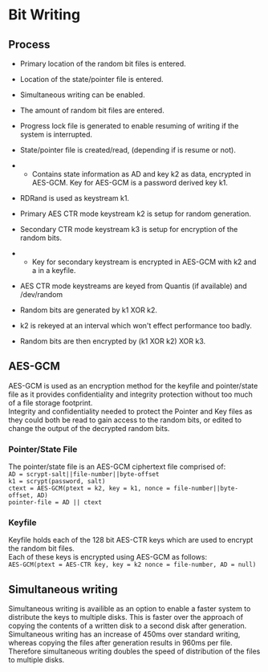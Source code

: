 # Bit Writing

## Process
- Primary location of the random bit files is entered.
- Location of the state/pointer file is entered.
- Simultaneous writing can be enabled.
- The amount of random bit files are entered.

- Progress lock file is generated to enable resuming of writing if the system is
interrupted.
- State/pointer file is created/read, (depending if is resume or not).
- - Contains state information as AD and key k2 as data, encrypted in AES-GCM. 
Key for AES-GCM is a password derived key k1.

- RDRand is used as keystream k1.
- Primary AES CTR mode keystream k2 is setup for random generation.
- Secondary CTR mode keystream k3 is setup for encryption of the random bits.
- - Key for secondary keystream is encrypted in AES-GCM with k2 and a in a 
keyfile.
- AES CTR mode keystreams are keyed from Quantis (if available) and /dev/random

- Random bits are generated by k1 XOR k2.
- k2 is rekeyed at an interval which won't effect performance too badly.
- Random bits are then encrypted by (k1 XOR k2) XOR k3.

## AES-GCM
AES-GCM is used as an encryption method for the keyfile and pointer/state file 
as it provides confidentiality and integrity protection without too much of a 
file storage footprint.  
Integrity and confidentiality needed to protect the Pointer and Key files as 
they could both be read to gain access to the random bits, or edited to change
the output of the decrypted random bits.

### Pointer/State File
The pointer/state file is an AES-GCM ciphertext file comprised of:  
`AD = scrypt-salt||file-number||byte-offset`  
`k1 = scrypt(password, salt)`  
`ctext = AES-GCM(ptext = k2, key = k1, nonce = file-number||byte-offset, AD)`  
`pointer-file = AD || ctext`

### Keyfile
Keyfile holds each of the 128 bit AES-CTR keys which are used to encrypt the 
random bit files.  
Each of these keys is encrypted using AES-GCM as follows:  
`AES-GCM(ptext = AES-CTR key, key = k2 nonce = file-number, AD = null)`

## Simultaneous writing
Simultaneous writing is availible as an option to enable a faster system to 
distribute the keys to multiple disks. This is faster over the approach of 
copying the contents of a written disk to a second disk after generation.  
Simultaneous writing has an increase of 450ms over standard writing, whereas 
copying the files after generation results in 960ms per file.  
Therefore simultaneous writing doubles the speed of distribution of the files to
multiple disks.
